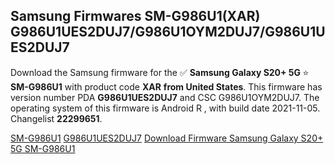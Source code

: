 <h2>Samsung Firmwares SM-G986U1(XAR) G986U1UES2DUJ7/G986U1OYM2DUJ7/G986U1UES2DUJ7</h2>
Download the Samsung firmware for the ✅ <strong>Samsung Galaxy S20+ 5G </strong> ⭐ <strong>SM-G986U1</strong> with product code <strong>XAR</strong> <strong> from United States</strong>. This firmware has version number PDA <strong>G986U1UES2DUJ7</strong> and CSC G986U1OYM2DUJ7. The operating system of this firmware is Android R , with build date 2021-11-05. Changelist <strong>22299651</strong>.


[SM-G986U1](https://samfirm.shop/samsung/model/SM-G986U1)
[G986U1UES2DUJ7](https://samfirm.shop/samsung/pda/G986U1UES2DUJ7)
[Download Firmware Samsung Galaxy S20+ 5G SM-G986U1](https://samfirm.shop/samsung/firmware/471673)
